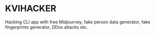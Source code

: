 # KVIHACKER
Hacking CLI app with free Midjourney, fake person data generator, fake fingerprints generator, DDos attacks etc.
